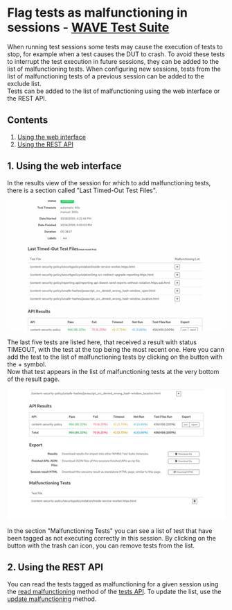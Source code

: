 # Flag tests as malfunctioning in sessions - [WAVE Test Suite](../README.md)

When running test sessions some tests may cause the execution of tests to stop, for example when a test causes the DUT to crash. To avoid these tests to interrupt the test execution in future sessions, they can be added to the list of malfunctioning tests. When configuring new sessions, tests from the list of malfunctioning tests of a previous session can be added to the exclude list.  
Tests can be added to the list of malfunctioning using the web interface or the REST API.

## Contents

1. [Using the web interface](#using-webinterface)
2. [Using the REST API](#using-rest-api)

## 1. Using the web interface <a name="using-webinterface"></a>

In the results view of the session for which to add malfunctioning tests, there is a section called "Last Timed-Out Test Files".

![last_timed_out]

The last five tests are listed here, that received a result with status TIMEOUT, with the test at the top being the most recent one. Here you cann add the test to the list of malfunctioning tests by clicking on the button with the + symbol.  
Now that test appears in the list of malfunctioning tests at the very bottom of the result page.

![malfunctioning_list]

In the section "Malfunctioning Tests" you can see a list of test that have been tagged as not executing correctly in this session. By clicking on the button with the trash can icon, you can remove tests from the list.

[last_timed_out]: ../res/results_page_last_timed_out.jpg "Last Timed-Out Test Files"
[malfunctioning_list]: ../res/results_page_malfunctioning_list.jpg "Malfunctioning Tests"

## 2. Using the REST API <a name="using-rest-api"></a>

You can read the tests tagged as malfunctioning for a given session using the [read malfunctioning](../rest-api/tests-api/read-malfunctioning.md) method of the [tests API](../rest-api/README.md#tests-api). To update the list, use the [update malfunctioning](../rest-api/tests-api/update-malfunctioning.md) method.

